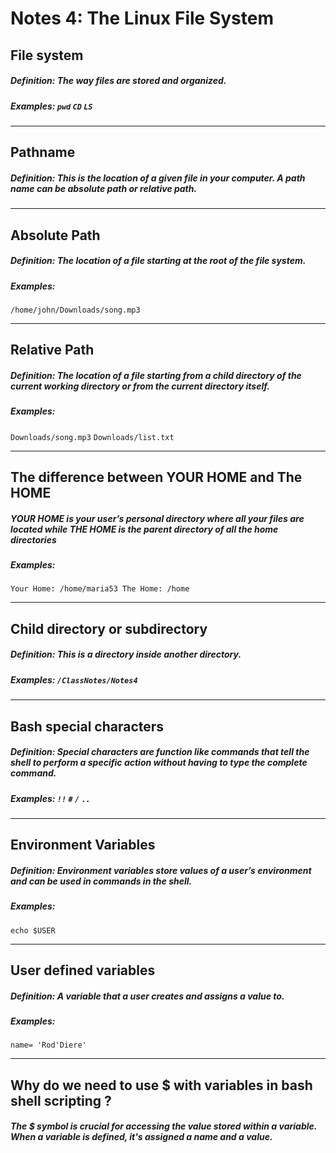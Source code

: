 # Notes 4: The Linux File System

## File system
##### Definition: The way files are stored and organized.
##### 
##### Examples: `pwd` `CD` `LS`
<hr>

## Pathname
##### Definition: This is the location of a given file in your computer. A path name can be absolute path or relative path.
##### 
##### 
<hr>

## Absolute Path
##### Definition: The location of a file starting at the root of the file system. 
##### 
##### Examples: 
`/home/john/Downloads/song.mp3`
<hr>

## Relative Path
##### Definition: The location of a file starting from a child directory of the current working directory or from the current directory itself. 
##### 
##### Examples: 
`Downloads/song.mp3` `Downloads/list.txt`
<hr>



## The difference between YOUR HOME and The HOME
##### YOUR HOME is your user’s personal directory where all your files are located while  THE HOME is the parent directory of all the home directories
##### 
##### Examples:
`Your Home: /home/maria53
The Home: /home`
<hr>

## Child directory or subdirectory
##### Definition: This is a directory inside another directory.
##### 
##### Examples: `/ClassNotes/Notes4`
<hr>

## Bash special characters
##### Definition: Special characters are function like commands that tell the shell to perform a specific action without having to type the complete command. 
##### 
##### Examples: `!!` `#` `/` `..`
<hr>

## Environment Variables
##### Definition: Environment variables store values of a user’s environment and can be used in commands in the shell. 
##### 
##### Examples: 
`echo $USER`
<hr>

## User defined variables
##### Definition: A variable that a user creates and assigns a value to.
#####  
##### Examples: 
`name= 'Rod'Diere'`
<hr>

## Why do we need to use $ with variables in bash shell scripting ?
##### The $ symbol is crucial for accessing the value stored within a variable. When a variable is defined, it's assigned a name and a value.


